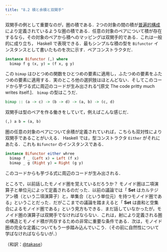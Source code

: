 ```yaml
---
title: "8.2 積と余積と双関手"
---
```


双関手の例として重要なのが，圏の積である．2つの対象の間の積が[普遍的構成](https://zenn.dev/taketo1024/books/850b20937af93b/viewer/5-0)により定義されているような圏の積である．任意の対象のペアについて積が存在するなら，その対象のペアから積へのマッピングは双関手的である．これは一般的に成り立ち， Haskell で表現できる．最もシンプルな積の型を `Bifunctor` インスタンスとして書いたものを次に示す．ペアコンストラクタだ．

```haskell
instance Bifunctor (,) where
  bimap f g (x, y) = (f x, g y)
```

この `bimap` はひとつめの関数をひとつめの要素に適用し，ふたつめの要素をふたつめの要素に適用する．実のところ他の選択肢はほとんどない．そしてこのコードから芋づる式に周辺のコードが生み出される^[原文 The code pritty much writes itself.]． `bimap` の型はこうだ．

```haskell
bimap :: (a -> c) -> (b -> d) -> (a, b) -> (c, d)
```

双関手は型のペアを作る働きをしていて，例えばこんな感じだ．

```haskell
(,) a b = (a, b)
```

圏の任意の対象のペアについて余積が定義されていれば，こちらも双対性により双関手であることがいえる． Haskell では，型コンストラクタ `Either` がそれにあたる．これも `Bifunctor` のインスタンスである．

```haskell
instance Bifunctor either whree
  bimap f _ (Left x) = Left (f x)
  bimap _ g (Right y) = Right (g y)
```

このコードからも芋づる式に周辺のコードが生み出される．

ところで，以前話したモノイド圏を覚えているだろうか？ モノイド圏は二項演算子と単位元によって定義されるのだった．以前の議論では「 $\mathbf{Set}$ はカルテジアン積（という二項演算子）と，単集合（という単位元）を持つモノイド圏である」ということだった．だがここまでの議論を踏まえると「 $\mathbf{Set}$ は直和と空集合によるモノイド圏である」という見方もできる．まだ話していなかったが，モノイド圏の演算子は双関手でなければならない．これは，射により定義される圏の構造とモノイド積が共存するための非常に重要な条件である．次は，モノイド圏の完全な定義についてもう一歩踏み込んでいこう．（その前に自然性について学ばなければならないが．）

（和訳：[@takase](https://zenn.dev/takase)）